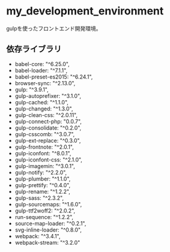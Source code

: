 # my_development_environment
gulpを使ったフロントエンド開発環境。

## 依存ライブラリ
* babel-core: "^6.25.0",
* babel-loader: "^7.1.1",
* babel-preset-es2015: "^6.24.1",
* browser-sync: "^2.13.0",
* gulp: "^3.9.1",
* gulp-autoprefixer: "^3.1.0",
* gulp-cached: "^1.1.0",
* gulp-changed: "^1.3.0",
* gulp-clean-css: "^2.0.11",
* gulp-connect-php: "0.0.7",
* gulp-consolidate: "^0.2.0",
* gulp-csscomb: "^3.0.7",
* gulp-ext-replace: "^0.3.0",
* gulp-frontnote: "^2.0.1",
* gulp-iconfont: "^8.0.1",
* gulp-iconfont-css: "^2.1.0",
* gulp-imagemin: "^3.0.1",
* gulp-notify: "^2.2.0",
* gulp-plumber: "^1.1.0",
* gulp-prettify: "^0.4.0",
* gulp-rename: "^1.2.2",
* gulp-sass: "^2.3.2",
* gulp-sourcemaps: "^1.6.0",
* gulp-ttf2woff2: "^2.0.2",
* run-sequence: "^1.2.2",
* source-map-loader: "^0.2.1",
* svg-inline-loader: "^0.8.0",
* webpack: "^3.4.1",
* webpack-stream: "^3.2.0"